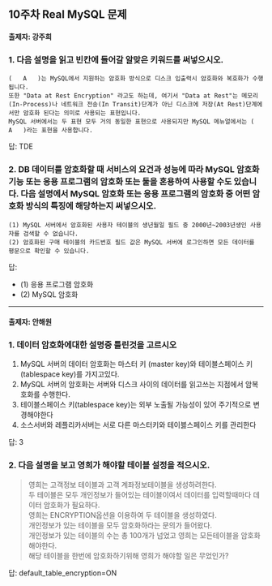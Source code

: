 ## 10주차 Real MySQL 문제
#### 출제자: 강주희

### 1. 다음 설명을 읽고 빈칸에 들어갈 알맞은 키워드를 써넣으시오.
```
(   A   )는 MySQL에서 지원하는 암호화 방식으로 디스크 입출력시 암호화와 복호화가 수행됩니다.
또한 "Data at Rest Encryption" 라고도 하는데, 여기서 "Data at Rest"는 메모리(In-Process)나 네트워크 전송(In Transit)단계가 아닌 디스크에 저장(At Rest)단계에서만 암호화 된다는 의미로 사용되는 표현입니다.
MySQL 서버에서는 두 표현 모두 거의 동일한 표현으로 사용되지만 MySQL 메뉴얼에서는 (   A   )라는 표현을 사용합니다.
```

답: TDE



### 2. DB 데이터를 암호화할 때 서비스의 요건과 성능에 따라 MySQL 암호화 기능 또는 응용 프로그램의 암호화 또는 둘을 혼용하여 사용할 수도 있습니다. 다음 설명에서 MySQL 암호화 또는 응용 프로그램의 암호화 중 어떤 암호화 방식의 특징에 해당하는지 써넣으시오.
```
(1) MySQL 서버에서 암호화된 사용자 테이블의 생년월일 필드 중 2000년~2003년생인 사용자를 검색할 수 없습니다.
(2) 암호화된 구매 테이블의 카드번호 필드 값은 MySQL 서버에 로그인하면 모든 데이터를 평문으로 확인할 수 있습니다.
```

답: 
- (1) 응용 프로그램 암호화
- (2) MySQL 암호화

---
#### 출제자: 안해원

### 1. 데이터 암호화에대한 설명중 틀린것을 고르시오
1. MySQL 서버의 데이터 암호화는 마스터 키 (master key)와 테이블스페이스 키(tablespace key)를 가지고있다.
2. MySQL 서버의 암호화는 서버와 디스크 사이의 데이터를 읽고쓰는 지점에서 암복호화를 수행한다. 
3. 테이블스페이스 키(tablespace key)는 외부 노출될 가능성이 있어 주기적으로 변경해야한다
4. 소스서버와 레플리카서버는 서로 다른 마스터키와 테이븛스페이스 키를 관리한다

답: 3


### 2. 다음 설명을 보고 영희가 해야할 테이블 설정을 적으시오.
> 영희는 고객정보 테이블과  고객 계좌정보테이블을 생성하려한다.<br>
> 두 테이블은 모두 개인정보가 들어있는 테이블이여서 데이터를 입력할때마다 데이터 암호화가 필요하다.<br>
> 영희는 ENCRYPTION옵션을 이용하여 두 테이블을 생성하였다.<br>
> 개인정보가 있는 테이블을 모두 암호화하라는 문의가 들어왔다.<br>
> 개인정보가 있는 테이블의 수는 총 100개가 넘었고 영희는 모든테이블을 암호화해야한다.<br>
> 해당 테이블을 한번에 암호화하기위해 영희가 해야할 일은 무었인가?<br> 


답: default_table_encryption=ON